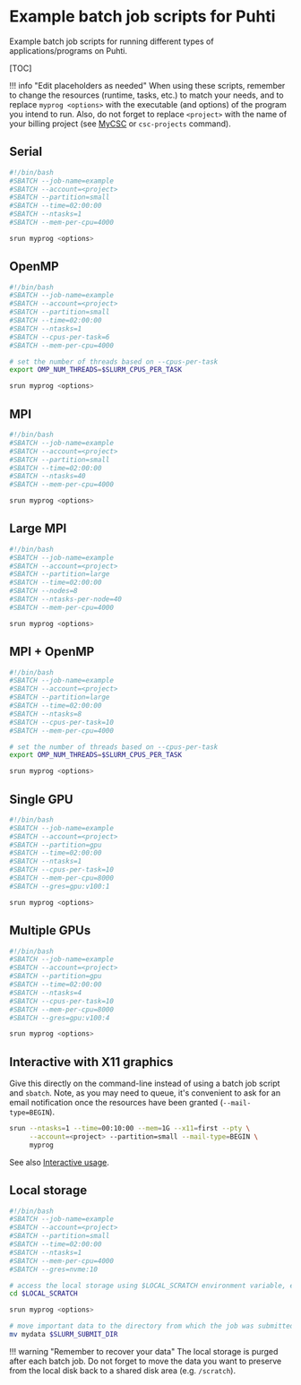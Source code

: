 # Example batch job scripts for Puhti

Example batch job scripts for running different types of applications/programs
on Puhti.

[TOC]

!!! info "Edit placeholders as needed"
    When using these scripts, remember to change the resources (runtime, tasks,
    etc.) to match your needs, and to replace `myprog <options>` with the
    executable (and options) of the program you intend to run. Also, do not
    forget to replace `<project>` with the name of your billing project (see
    [MyCSC](https://my.csc.fi) or `csc-projects` command).

## Serial

```bash
#!/bin/bash
#SBATCH --job-name=example
#SBATCH --account=<project>
#SBATCH --partition=small
#SBATCH --time=02:00:00
#SBATCH --ntasks=1
#SBATCH --mem-per-cpu=4000

srun myprog <options>
```

## OpenMP

```bash
#!/bin/bash
#SBATCH --job-name=example
#SBATCH --account=<project>
#SBATCH --partition=small
#SBATCH --time=02:00:00
#SBATCH --ntasks=1
#SBATCH --cpus-per-task=6
#SBATCH --mem-per-cpu=4000

# set the number of threads based on --cpus-per-task
export OMP_NUM_THREADS=$SLURM_CPUS_PER_TASK

srun myprog <options>
```

## MPI

```bash
#!/bin/bash
#SBATCH --job-name=example
#SBATCH --account=<project>
#SBATCH --partition=small
#SBATCH --time=02:00:00
#SBATCH --ntasks=40
#SBATCH --mem-per-cpu=4000

srun myprog <options>
```

## Large MPI

```bash
#!/bin/bash
#SBATCH --job-name=example
#SBATCH --account=<project>
#SBATCH --partition=large
#SBATCH --time=02:00:00
#SBATCH --nodes=8
#SBATCH --ntasks-per-node=40
#SBATCH --mem-per-cpu=4000

srun myprog <options>
```

## MPI + OpenMP

```bash
#!/bin/bash
#SBATCH --job-name=example
#SBATCH --account=<project>
#SBATCH --partition=large
#SBATCH --time=02:00:00
#SBATCH --ntasks=8
#SBATCH --cpus-per-task=10
#SBATCH --mem-per-cpu=4000

# set the number of threads based on --cpus-per-task
export OMP_NUM_THREADS=$SLURM_CPUS_PER_TASK

srun myprog <options>
```

## Single GPU

```bash
#!/bin/bash
#SBATCH --job-name=example
#SBATCH --account=<project>
#SBATCH --partition=gpu
#SBATCH --time=02:00:00
#SBATCH --ntasks=1
#SBATCH --cpus-per-task=10
#SBATCH --mem-per-cpu=8000
#SBATCH --gres=gpu:v100:1

srun myprog <options>
```

## Multiple GPUs

```bash
#!/bin/bash
#SBATCH --job-name=example
#SBATCH --account=<project>
#SBATCH --partition=gpu
#SBATCH --time=02:00:00
#SBATCH --ntasks=4
#SBATCH --cpus-per-task=10
#SBATCH --mem-per-cpu=8000
#SBATCH --gres=gpu:v100:4

srun myprog <options>
```

## Interactive with X11 graphics
 
Give this directly on the command-line instead of using a batch job script and
`sbatch`. Note, as you may need to queue, it's convenient to ask for an email
notification once the resources have been granted (`--mail-type=BEGIN`).

```bash
srun --ntasks=1 --time=00:10:00 --mem=1G --x11=first --pty \
     --account=<project> --partition=small --mail-type=BEGIN \
     myprog
```

See also [Interactive usage](interactive-usage.md).

## Local storage

```bash
#!/bin/bash
#SBATCH --job-name=example
#SBATCH --account=<project>
#SBATCH --partition=small
#SBATCH --time=02:00:00
#SBATCH --ntasks=1
#SBATCH --mem-per-cpu=4000
#SBATCH --gres=nvme:10

# access the local storage using $LOCAL_SCRATCH environment variable, e.g.
cd $LOCAL_SCRATCH

srun myprog <options>

# move important data to the directory from which the job was submitted, e.g.
mv mydata $SLURM_SUBMIT_DIR
```

!!! warning "Remember to recover your data"
    The local storage is purged after each batch job. Do not forget to move
    the data you want to preserve from the local disk back to a shared disk
    area (e.g. `/scratch`).
